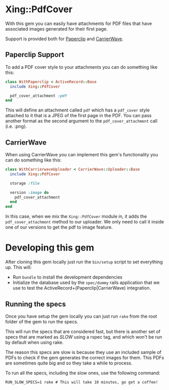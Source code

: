 # Xing::PdfCover

With this gem you can easily have attachments for PDF files that have associated
images generated for their first page.

Support is provided both for [Paperclip](https://github.com/thoughtbot/paperclip)
and [CarrierWave](https://github.com/carrierwaveuploader/carrierwave).

## Paperclip Support

To add a PDF cover style to your attachments you can do something like this:

```Ruby
class WithPaperclip < ActiveRecord::Base
  include Xing::PdfCover

  pdf_cover_attachment :pdf
end
```

This will define an attachment called `pdf` which has a `pdf_cover` style attached
to it that is a JPEG of the first page in the PDF. You can pass another format
as the second argument to the `pdf_cover_attachment` call (i.e. :png).

## CarrierWave

When using CarrierWave you can implement this gem's functionality
you can do something like this:

```Ruby
class WithCarrierwaveUploader < CarrierWave::Uploader::Base
  include Xing::PdfCover

  storage :file

  version :image do
    pdf_cover_attachment
  end
end
```

In this case, when we mix the `Xing::PdfCover` module in, it adds the `pdf_cover_attachment`
method to our uploader. We only need to call it inside one of our versions to get the
pdf to image feature.

# Developing this gem

After cloning this gem locally just run the `bin/setup` script to set everything
up. This will:

- Run `bundle` to install the development dependencies
- Initialize the database used by the `spec/dummy` rails application that
we use to test the ActiveRecord+(Paperclip|CarrierWave) integration.

## Running the specs

Once you have setup the gem locally you can just run `rake` from the root folder
of the gem to run the specs.

This will run the specs that are considered fast, but there is another set of
specs that are marked as *SLOW* using a rspec tag, and which won't be run by
default when using rake.

The reason this specs are slow is because they use an included sample of PDFs
to check if the gem generates the correct images for them. This PDFs are sometimes
quite big and so they take a while to process.

To run all the specs, including the slow ones, use the following command:

```Shell
RUN_SLOW_SPECS=1 rake # This will take 10 minutes, go get a coffee!
```
